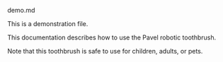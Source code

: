 demo.md

This is a demonstration file.

This documentation describes how to use the Pavel robotic
toothbrush.

Note that this toothbrush is safe to use for children,
adults, or pets.

